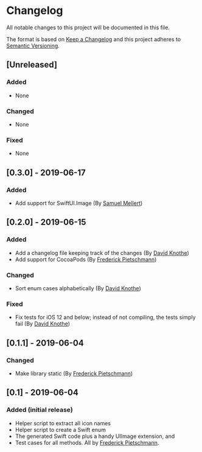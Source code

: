 # Changelog
All notable changes to this project will be documented in this file.

The format is based on [Keep a Changelog](http://keepachangelog.com/en/1.0.0/) and this project adheres to [Semantic Versioning](http://semver.org/spec/v2.0.0.html).

## [Unreleased]

### Added

- None

### Changed

- None

### Fixed

- None


## [0.3.0] - 2019-06-17

### Added

- Add support for SwiftUI.Image (By [Samuel Mellert](github.com/samuel-mellert))



## [0.2.0] - 2019-06-15

### Added

- Add a changelog file keeping track of the changes (By [David Knothe](https://github.com/knothed))
- Add support for CocoaPods (By [Frederick Pietschmann](https://github.com/fredpi))

### Changed

- Sort enum cases alphabetically (By [David Knothe](https://github.com/knothed))

### Fixed

- Fix tests for iOS 12 and below; instead of not compiling, the tests simply fail (By [David Knothe](https://github.com/knothed))



## [0.1.1] - 2019-06-04

### Changed
- Make library static (By [Frederick Pietschmann](https://github.com/fredpi))



## [0.1] - 2019-06-04

### Added (initial release)
- Helper script to extract all icon names
- Helper script to create a Swift enum
- The generated Swift code plus a handy UIImage extension, and
- Test cases for all methods. All by [Frederick Pietschmann](https://github.com/fredpi).